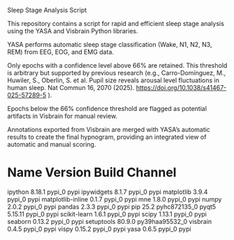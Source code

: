 Sleep Stage Analysis Script

This repository contains a script for rapid and efficient sleep stage analysis using the YASA and Visbrain Python libraries.

YASA performs automatic sleep stage classification (Wake, N1, N2, N3, REM) from EEG, EOG, and EMG data.

Only epochs with a confidence level above 66% are retained. This threshold is arbitrary but supported by previous research (e.g.,
Carro-Domínguez, M., Huwiler, S., Oberlin, S. et al. Pupil size reveals arousal level fluctuations in human sleep. Nat Commun 16, 2070 (2025). https://doi.org/10.1038/s41467-025-57289-5
).

Epochs below the 66% confidence threshold are flagged as potential artifacts in Visbrain for manual review.

Annotations exported from Visbrain are merged with YASA’s automatic results to create the final hypnogram, providing an integrated view of automatic and manual scoring.

# Name                    Version                   Build  Channel
ipython                   8.18.1                   pypi_0    pypi
ipywidgets                8.1.7                    pypi_0    pypi
matplotlib                3.9.4                    pypi_0    pypi
matplotlib-inline         0.1.7                    pypi_0    pypi
mne                       1.8.0                    pypi_0    pypi
numpy                     2.0.2                    pypi_0    pypi
pandas                    2.3.3                    pypi_0    pypi
pip                       25.2               pyhc872135_0
pyqt5                     5.15.11                  pypi_0    pypi
scikit-learn              1.6.1                    pypi_0    pypi
scipy                     1.13.1                   pypi_0    pypi
seaborn                   0.13.2                   pypi_0    pypi
setuptools                80.9.0           py39haa95532_0
visbrain                  0.4.5                    pypi_0    pypi
vispy                     0.15.2                   pypi_0    pypi
yasa                      0.6.5                    pypi_0    pypi
